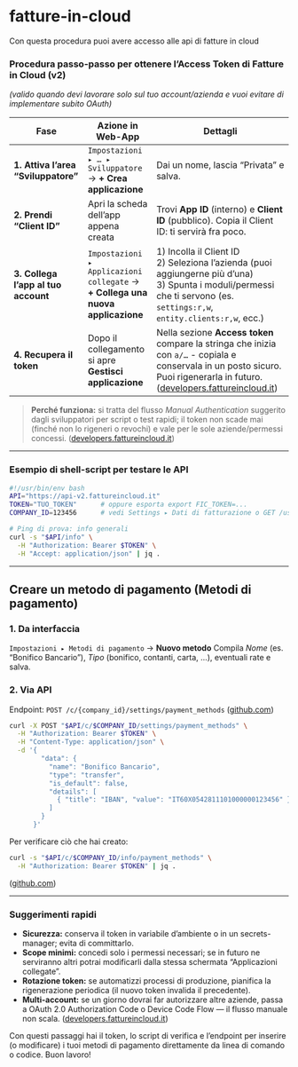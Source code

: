 # fatture-in-cloud
Con questa procedura puoi avere accesso alle api di fatture in cloud 
### Procedura passo-passo per ottenere l’**Access Token** di Fatture in Cloud (v2)

*(valido quando devi lavorare solo sul tuo account/azienda e vuoi evitare di implementare subito OAuth)*

| Fase                                | Azione in Web-App                                                              | Dettagli                                                                                                                                                                          |
| ----------------------------------- | ------------------------------------------------------------------------------ | --------------------------------------------------------------------------------------------------------------------------------------------------------------------------------- |
| **1. Attiva l’area “Sviluppatore”** | `Impostazioni ▸ … ▸ Sviluppatore` → **+ Crea applicazione**                    | Dai un nome, lascia “Privata” e salva.                                                                                                                                            |
| **2. Prendi “Client ID”**           | Apri la scheda dell’app appena creata                                          | Trovi **App ID** (interno) e **Client ID** (pubblico). Copia il Client ID: ti servirà fra poco.                                                                                   |
| **3. Collega l’app al tuo account** | `Impostazioni ▸ Applicazioni collegate` → **+ Collega una nuova applicazione** | 1) Incolla il Client ID<br>2) Seleziona l’azienda (puoi aggiungerne più d’una)<br>3) Spunta i moduli/per­messi che ti servono (es. `settings:r,w`, `entity.clients:r,w`, ecc.)    |
| **4. Recupera il token**            | Dopo il collegamento si apre **Gestisci applicazione**                         | Nella sezione **Access token** compare la stringa che inizia con `a/…` - copiala e conservala in un posto sicuro. Puoi rigenerarla in futuro. ([developers.fattureincloud.it][1]) |

> **Perché funziona:** si tratta del flusso *Manual Authentication* suggerito dagli sviluppatori per script o test rapidi; il token non scade mai (finché non lo rigeneri o revochi) e vale per le sole aziende/per­messi concessi. ([developers.fattureincloud.it][1])

---

### Esempio di shell-script per testare le API

```bash
#!/usr/bin/env bash
API="https://api-v2.fattureincloud.it"
TOKEN="TUO_TOKEN"      # oppure esporta export FIC_TOKEN=...
COMPANY_ID=123456      # vedi Settings ▸ Dati di fatturazione o GET /user/companies

# Ping di prova: info generali
curl -s "$API/info" \
  -H "Authorization: Bearer $TOKEN" \
  -H "Accept: application/json" | jq .
```

---

## Creare un **metodo di pagamento** (Metodi di pagamento)

### 1. Da interfaccia

`Impostazioni ▸ Metodi di pagamento` → **Nuovo metodo**
Compila *Nome* (es. “Bonifico Bancario”), *Tipo* (bonifico, contanti, carta, …), eventuali rate e salva.

### 2. Via API

Endpoint: `POST /c/{company_id}/settings/payment_methods` ([github.com][2])

```bash
curl -X POST "$API/c/$COMPANY_ID/settings/payment_methods" \
  -H "Authorization: Bearer $TOKEN" \
  -H "Content-Type: application/json" \
  -d '{
        "data": {
          "name": "Bonifico Bancario",
          "type": "transfer",
          "is_default": false,
          "details": [
            { "title": "IBAN", "value": "IT60X0542811101000000123456" }
          ]
        }
      }'
```

Per verificare ciò che hai creato:

```bash
curl -s "$API/c/$COMPANY_ID/info/payment_methods" \
  -H "Authorization: Bearer $TOKEN" | jq .
```

([github.com][3])

---

### Suggerimenti rapidi

* **Sicurezza:** conserva il token in variabile d’ambiente o in un secrets-manager; evita di committarlo.
* **Scope minimi:** concedi solo i permessi necessari; se in futuro ne serviranno altri potrai modificarli dalla stessa schermata “Applicazioni collegate”.
* **Rotazione token:** se automatizzi processi di produzione, pianifica la rigenerazione periodica (il nuovo token invalida il precedente).
* **Multi-account:** se un giorno dovrai far autorizzare altre aziende, passa a OAuth 2.0 Authorization Code o Device Code Flow — il flusso manuale non scala. ([developers.fattureincloud.it][1])

Con questi passaggi hai il token, lo script di verifica e l’endpoint per inserire (o modificare) i tuoi metodi di pagamento direttamente da linea di comando o codice. Buon lavoro!

[1]: https://developers.fattureincloud.it/docs/authentication/manual-authentication "Manual Authentication | Fatture in Cloud \ Devs: API V2 & SDKs"
[2]: https://github.com/fattureincloud/fattureincloud-csharp-sdk?utm_source=chatgpt.com "fattureincloud/fattureincloud-csharp-sdk: Fatture in Cloud ... - GitHub"
[3]: https://github.com/fattureincloud/fattureincloud-python-sdk?utm_source=chatgpt.com "FattureInCloud Python SDK - GitHub"
